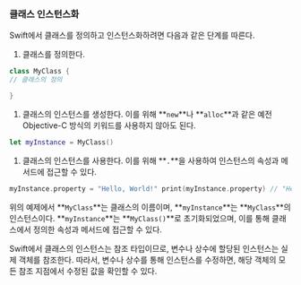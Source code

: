 ### 클래스 인스턴스화
Swift에서 클래스를 정의하고 인스턴스화하려면 다음과 같은 단계를 따른다.

1. 클래스를 정의한다.

```swift
class MyClass { 
// 클래스의 정의 

}

```

1. 클래스의 인스턴스를 생성한다. 이를 위해 **`new`**나 **`alloc`**과 같은 예전 Objective-C 방식의 키워드를 사용하지 않아도 된다.

```swift
let myInstance = MyClass()

```

1. 클래스의 인스턴스를 사용한다. 이를 위해 **`.`**을 사용하여 인스턴스의 속성과 메서드에 접근할 수 있다.

```swift
myInstance.property = "Hello, World!" print(myInstance.property) // "Hello, World!"myInstance.someMethod()

```

위의 예제에서 **`MyClass`**는 클래스의 이름이며, **`myInstance`**는 **`MyClass`**의 인스턴스이다. **`myInstance`**는 **`MyClass()`**로 초기화되었으며, 이를 통해 클래스에서 정의한 속성과 메서드에 접근할 수 있다.

Swift에서 클래스의 인스턴스는 참조 타입이므로, 변수나 상수에 할당된 인스턴스는 실제 객체를 참조한다. 따라서, 변수나 상수를 통해 인스턴스를 수정하면, 해당 객체의 모든 참조 지점에서 수정된 값을 확인할 수 있다.
